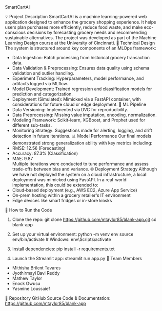 SmartCartAI

💡 Project Description
SmartCartAI is a machine learning-powered web application designed to enhance the grocery shopping experience. It helps users plan purchases more efficiently, reduce food waste, and make eco-conscious decisions by forecasting grocery needs and recommending sustainable alternatives. The project was developed as part of the Machine Learning Design course at the University of Cincinnati.
🔧 Technical Design
The system is structured around key components of an MLOps framework:
- Data Ingestion: Batch processing from historical grocery transaction data.
- Data Validation & Preprocessing: Ensures data quality using schema validation and outlier handling.
- Experiment Tracking: Hyperparameters, model performance, and artifacts logged via MLflow.
- Model Development: Trained regression and classification models for prediction and categorization.
- Deployment (Simulated): Mimicked via a FastAPI container, with considerations for future cloud or edge deployment.
🔁 ML Pipeline
- Data Versioning: Implemented via DVC for reproducibility.
- Data Preprocessing: Missing value imputation, encoding, normalization.
- Modeling Framework: Scikit-learn, XGBoost, and Prophet used for different sub-tasks.
- Monitoring Strategy: Suggestions made for alerting, logging, and drift detection in future iterations.
📊 Model Performance
Our final models demonstrated strong generalization ability with key metrics including:
- RMSE: 12.56 (Forecasting)
- Accuracy: 87.3% (Classification)
- MAE: 9.87  
Multiple iterations were conducted to tune performance and assess trade-offs between bias and variance.
🌐 Deployment Strategy
Although we have not deployed the system on a cloud infrastructure, a local deployment was mimicked using FastAPI. In a real-world implementation, this could be extended to:
- Cloud-based deployment (e.g., AWS EC2, Azure App Service)
- On-prem hosting within a grocery retailer's IT environment
- Edge devices like smart fridges or in-store kiosks

🚀 How to Run the Code
1. Clone the repo:
git clone https://github.com/mtaylor85/blank-app.git
cd blank-app

2. Set up your virtual environment:
python -m venv env
source env/bin/activate  # Windows: env\Scripts\activate

3. Install dependencies:
pip install -r requirements.txt

4. Launch the Streamlit app:
streamlit run app.py
👥 Team Members
- Mithisha Brilent Tavares  
- Jyothirmayi Bavi Reddy  
- Mathew Taylor  
- Enock Owusu  
- Yasmine Loussaief

📎 Repository
GitHub Source Code & Documentation: https://github.com/mtaylor85/blank-app
